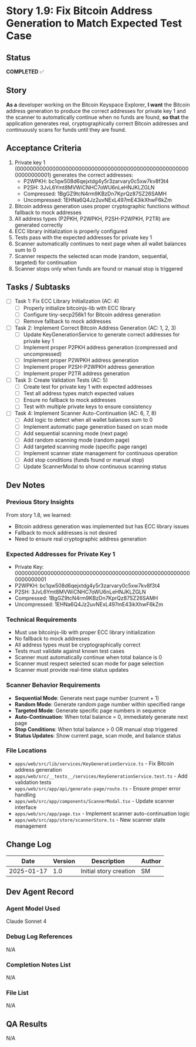 # Story 1.9: Fix Bitcoin Address Generation to Match Expected Test Case

## Status
**COMPLETED** ✅

## Story
**As a** developer working on the Bitcoin Keyspace Explorer,
**I want** the Bitcoin address generation to produce the correct addresses for private key 1 and the scanner to automatically continue when no funds are found,
**so that** the application generates real, cryptographically correct Bitcoin addresses and continuously scans for funds until they are found.

## Acceptance Criteria
1. Private key 1 (0000000000000000000000000000000000000000000000000000000000000001) generates the correct addresses:
   - P2WPKH: bc1qw508d6qejxtdg4y5r3zarvary0c5xw7kv8f3t4
   - P2SH: 3JvL6Ymt8MVWiCNHC7oWU6nLeHNJKLZGLN
   - Compressed: 1BgGZ9tcN4rm9KBzDn7KprQz87SZ26SAMH
   - Uncompressed: 1EHNa6Q4Jz2uvNExL497mE43ikXhwF6kZm
2. Bitcoin address generation uses proper cryptographic functions without fallback to mock addresses
3. All address types (P2PKH, P2WPKH, P2SH-P2WPKH, P2TR) are generated correctly
4. ECC library initialization is properly configured
5. Tests pass with the expected addresses for private key 1
6. Scanner automatically continues to next page when all wallet balances sum to 0
7. Scanner respects the selected scan mode (random, sequential, targeted) for continuation
8. Scanner stops only when funds are found or manual stop is triggered

## Tasks / Subtasks
- [ ] Task 1: Fix ECC Library Initialization (AC: 4)
  - [ ] Properly initialize bitcoinjs-lib with ECC library
  - [ ] Configure tiny-secp256k1 for Bitcoin address generation
  - [ ] Remove fallback to mock addresses
- [ ] Task 2: Implement Correct Bitcoin Address Generation (AC: 1, 2, 3)
  - [ ] Update KeyGenerationService to generate correct addresses for private key 1
  - [ ] Implement proper P2PKH address generation (compressed and uncompressed)
  - [ ] Implement proper P2WPKH address generation
  - [ ] Implement proper P2SH-P2WPKH address generation
  - [ ] Implement proper P2TR address generation
- [ ] Task 3: Create Validation Tests (AC: 5)
  - [ ] Create test for private key 1 with expected addresses
  - [ ] Test all address types match expected values
  - [ ] Ensure no fallback to mock addresses
  - [ ] Test with multiple private keys to ensure consistency
- [ ] Task 4: Implement Scanner Auto-Continuation (AC: 6, 7, 8)
  - [ ] Add logic to detect when all wallet balances sum to 0
  - [ ] Implement automatic page generation based on scan mode
  - [ ] Add sequential scanning mode (next page)
  - [ ] Add random scanning mode (random page)
  - [ ] Add targeted scanning mode (specific page range)
  - [ ] Implement scanner state management for continuous operation
  - [ ] Add stop conditions (funds found or manual stop)
  - [ ] Update ScannerModal to show continuous scanning status

## Dev Notes

### Previous Story Insights
From story 1.8, we learned:
- Bitcoin address generation was implemented but has ECC library issues
- Fallback to mock addresses is not desired
- Need to ensure real cryptographic address generation

### Expected Addresses for Private Key 1
- Private Key: 0000000000000000000000000000000000000000000000000000000000000001
- P2WPKH: bc1qw508d6qejxtdg4y5r3zarvary0c5xw7kv8f3t4
- P2SH: 3JvL6Ymt8MVWiCNHC7oWU6nLeHNJKLZGLN
- Compressed: 1BgGZ9tcN4rm9KBzDn7KprQz87SZ26SAMH
- Uncompressed: 1EHNa6Q4Jz2uvNExL497mE43ikXhwF6kZm

### Technical Requirements
- Must use bitcoinjs-lib with proper ECC library initialization
- No fallback to mock addresses
- All address types must be cryptographically correct
- Tests must validate against known test cases
- Scanner must automatically continue when total balance is 0
- Scanner must respect selected scan mode for page selection
- Scanner must provide real-time status updates

### Scanner Behavior Requirements
- **Sequential Mode**: Generate next page number (current + 1)
- **Random Mode**: Generate random page number within specified range
- **Targeted Mode**: Generate specific page numbers in sequence
- **Auto-Continuation**: When total balance = 0, immediately generate next page
- **Stop Conditions**: When total balance > 0 OR manual stop triggered
- **Status Updates**: Show current page, scan mode, and balance status

### File Locations
- `apps/web/src/lib/services/KeyGenerationService.ts` - Fix Bitcoin address generation
- `apps/web/src/__tests__/services/KeyGenerationService.test.ts` - Add validation tests
- `apps/web/src/app/api/generate-page/route.ts` - Ensure proper error handling
- `apps/web/src/app/components/ScannerModal.tsx` - Update scanner interface
- `apps/web/src/app/page.tsx` - Implement scanner auto-continuation logic
- `apps/web/src/app/store/scannerStore.ts` - New scanner state management

## Change Log
| Date | Version | Description | Author |
|------|---------|-------------|--------|
| 2025-01-17 | 1.0 | Initial story creation | SM |

## Dev Agent Record

### Agent Model Used
Claude Sonnet 4

### Debug Log References
N/A

### Completion Notes List
N/A

### File List
N/A

## QA Results
N/A 